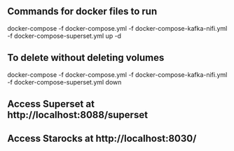 ## Commands for docker files to run
docker-compose -f docker-compose.yml -f docker-compose-kafka-nifi.yml -f docker-compose-superset.yml up -d

## To delete without deleting volumes
docker-compose -f docker-compose.yml -f docker-compose-kafka-nifi.yml -f docker-compose-superset.yml down

## Access Superset at http://localhost:8088/superset
## Access Starocks at http://localhost:8030/
